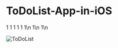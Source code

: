 # ToDoList-App-in-iOS
1
1
1
1
1
1\n
1\n
1\n

![ToDoList](https://user-images.githubusercontent.com/50487976/103092204-93018d80-4607-11eb-9081-dbf2b290ed85.gif)
